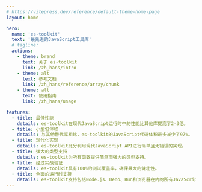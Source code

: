 ```yaml
---
# https://vitepress.dev/reference/default-theme-home-page
layout: home

hero:
  name: 'es-toolkit'
  text: '最先进的JavaScript工具库'
  # tagline:
  actions:
    - theme: brand
      text: 关于 es-toolkit
      link: /zh_hans/intro
    - theme: alt
      text: 参考文档
      link: /zh_hans/reference/array/chunk
    - theme: alt
      text: 使用指南
      link: /zh_hans/usage

features:
  - title: 最佳性能
    details: es-toolkit在现代JavaScript运行时中的性能比其他库提高了2-3倍。
  - title: 小型包体积
    details: 与其他替代库相比，es-toolkit的JavaScript代码体积最多减少了97%。
  - title: 现代化实现
    details: es-toolkit充分利用现代JavaScript API进行简单且无错误的实现。
  - title: 强大的类型支持
    details: es-toolkit为所有函数提供简单而强大的类型支持。
  - title: 经过实战验证
    details: es-toolkit具有100%的测试覆盖率，确保最大的健壮性。
  - title: 全面的运行时支持
    details: es-toolkit支持包括Node.js、Deno、Bun和浏览器在内的所有JavaScript环境。
---
```

